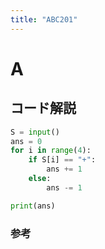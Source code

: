 ```yaml
---
title: "ABC201"
---
```

# A
## コード解説
```python
S = input()
ans = 0
for i in range(4):
    if S[i] == "+":
        ans += 1
    else:
        ans -= 1

print(ans)
```
### 参考